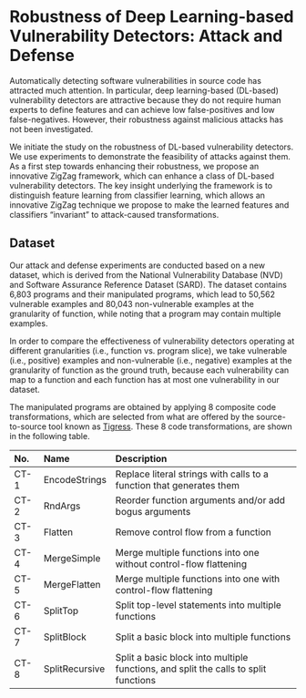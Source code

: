 # Robustness of Deep Learning-based Vulnerability Detectors: Attack and Defense #

Automatically detecting software vulnerabilities in source code has attracted much attention. In particular, deep learning-based (DL-based) vulnerability detectors are attractive because they do not require human experts to define features and can achieve low false-positives and low false-negatives. However, their robustness against malicious attacks has not been investigated. 

We initiate the study on the robustness of DL-based vulnerability detectors. We use experiments to demonstrate the feasibility of attacks against them. As a first step towards enhancing their robustness, we propose an innovative ZigZag framework, which can enhance a class of DL-based vulnerability detectors. The key insight underlying the framework is to distinguish feature learning from classifier learning, which allows an innovative ZigZag technique we propose to make the learned features and classifiers “invariant” to attack-caused transformations.

## Dataset ##

Our attack and defense experiments are conducted based on a new dataset, which is derived from the National Vulnerability Database (NVD) and Software Assurance Reference Dataset (SARD). The dataset contains 6,803 programs and their manipulated programs, which lead to 50,562 vulnerable examples and 80,043 non-vulnerable examples at the granularity of function, while noting that a program may contain multiple examples. 

In order to compare the effectiveness of vulnerability detectors operating at different granularities (i.e., function vs. program slice), we take vulnerable (i.e., positive) examples and non-vulnerable (i.e., negative) examples at the granularity of function as the ground truth, because each vulnerability can map to a function and each function has at most one vulnerability in our dataset.

The manipulated programs are obtained by applying 8 composite code transformations, which are selected from what are offered by the source-to-source tool known as [Tigress](https://tigress.wtf/). These 8 code transformations, are shown in the following table. 


|No.|Name|Description|
|:-|:-|:-|
|CT-1|EncodeStrings|Replace literal strings with calls to a function that generates them|
|CT-2|RndArgs|Reorder function arguments and/or add bogus arguments|
|CT-3|Flatten|Remove control flow from a function|
|CT-4|MergeSimple|Merge multiple functions into one without control-flow flattening|
|CT-5|MergeFlatten|Merge multiple functions into one with control-flow flattening|
|CT-6|SplitTop|Split top-level statements into multiple functions|
|CT-7|SplitBlock|Split a basic block into multiple functions|
|CT-8|SplitRecursive| Split a basic block into multiple functions, and split the calls to split functions|
